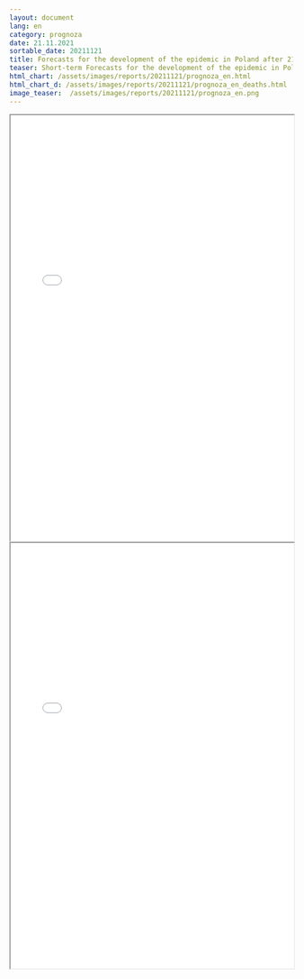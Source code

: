 ```yaml
---
layout: document
lang: en
category: prognoza
date: 21.11.2021
sortable_date: 20211121
title: Forecasts for the development of the epidemic in Poland after 21.11.2021 
teaser: Short-term Forecasts for the development of the epidemic in Poland.
html_chart: /assets/images/reports/20211121/prognoza_en.html
html_chart_d: /assets/images/reports/20211121/prognoza_en_deaths.html
image_teaser:  /assets/images/reports/20211121/prognoza_en.png
---
```


<div style="text-align: center" class="row 80%">
    <span class="image fit">
        <iframe src="{{ page.html_chart }}" alt="" style="width: 100%; height:54em;"></iframe>
    </span>
</div>

<div style="text-align: center" class="row 80%">
    <span class="image fit">
        <iframe src="{{ page.html_chart_d }}" alt="" style="width: 100%; height:54em;"></iframe>
    </span>
</div>
